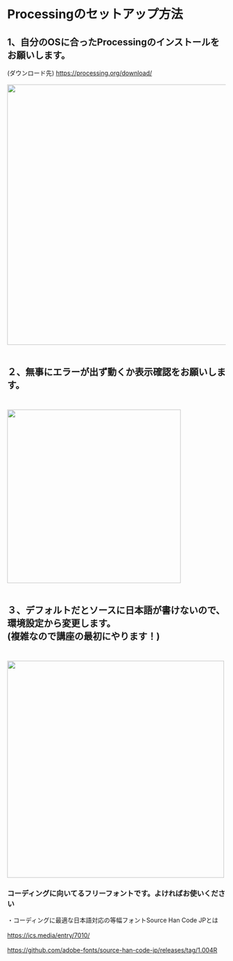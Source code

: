 # Processingのセットアップ方法
## 1、自分のOSに合ったProcessingのインストールをお願いします。<br>
(ダウンロード先)  https://processing.org/download/ <br><br>
<img src="https://github.com/55Kaerukun/Processing2/blob/master/images/p1.png" width="600px">
<br>
<br>
## ２、無事にエラーが出ず動くか表示確認をお願いします。<br><br>
<img src="https://github.com/55Kaerukun/Processing2/blob/master/images/p2.png" width="400px">
<br><br>


## ３、デフォルトだとソースに日本語が書けないので、環境設定から変更します。<br>(複雑なので講座の最初にやります！)<br><br>
<img src="https://github.com/55Kaerukun/Processing2/blob/master/images/p3.png" width="500px">
<br>




### コーディングに向いてるフリーフォントです。よければお使いください
・コーディングに最適な日本語対応の等幅フォントSource Han Code JPとは<br><br>
https://ics.media/entry/7010/ <br><br>
https://github.com/adobe-fonts/source-han-code-jp/releases/tag/1.004R <br><br>

